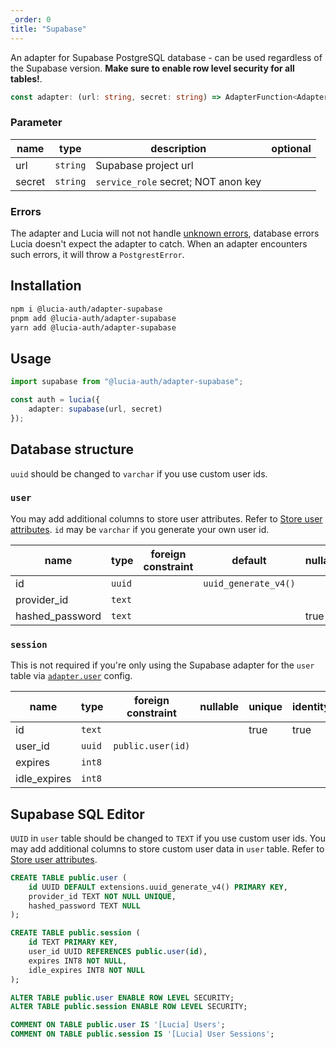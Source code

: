 ```yaml
---
_order: 0
title: "Supabase"
---
```


An adapter for Supabase PostgreSQL database - can be used regardless of the Supabase version. **Make sure to enable row level security for all tables!**.

```ts
const adapter: (url: string, secret: string) => AdapterFunction<Adapter>;
```

### Parameter

| name   | type     | description                         | optional |
| ------ | -------- | ----------------------------------- | -------- |
| url    | `string` | Supabase project url                |          |
| secret | `string` | `service_role` secret; NOT anon key |          |

### Errors

The adapter and Lucia will not not handle [unknown errors](/learn/basics/error-handling#known-errors), database errors Lucia doesn't expect the adapter to catch. When an adapter encounters such errors, it will throw a `PostgrestError`.

## Installation

```bash
npm i @lucia-auth/adapter-supabase
pnpm add @lucia-auth/adapter-supabase
yarn add @lucia-auth/adapter-supabase
```

## Usage

```ts
import supabase from "@lucia-auth/adapter-supabase";

const auth = lucia({
	adapter: supabase(url, secret)
});
```

## Database structure

`uuid` should be changed to `varchar` if you use custom user ids.

### `user`

You may add additional columns to store user attributes. Refer to [Store user attributes](/learn/basics/store-user-attributes). `id` may be `varchar` if you generate your own user id.

| name            | type   | foreign constraint | default              | nullable | unique | identity |
| --------------- | ------ | ------------------ | -------------------- | -------- | ------ | -------- |
| id              | `uuid` |                    | `uuid_generate_v4()` |          | true   | true     |
| provider_id     | `text` |                    |                      |          | true   |          |
| hashed_password | `text` |                    |                      | true     |        |          |

### `session`

This is not required if you're only using the Supabase adapter for the `user` table via [`adapter.user`](/reference/configure/lucia-configurations#adapter) config.

| name         | type   | foreign constraint | nullable | unique | identity |
| ------------ | ------ | ------------------ | -------- | ------ | -------- |
| id           | `text` |                    |          | true   | true     |
| user_id      | `uuid` | `public.user(id)`  |          |        |          |
| expires      | `int8` |                    |          |        |          |
| idle_expires | `int8` |                    |          |        |          |

## Supabase SQL Editor

`UUID` in `user` table should be changed to `TEXT` if you use custom user ids.
You may add additional columns to store custom user data in `user` table. Refer to [Store user attributes](/learn/basics/store-user-attributes).

```sql
CREATE TABLE public.user (
	id UUID DEFAULT extensions.uuid_generate_v4() PRIMARY KEY,
	provider_id TEXT NOT NULL UNIQUE,
	hashed_password TEXT NULL
);

CREATE TABLE public.session (
  	id TEXT PRIMARY KEY,
	user_id UUID REFERENCES public.user(id),
	expires INT8 NOT NULL,
	idle_expires INT8 NOT NULL
);

ALTER TABLE public.user ENABLE ROW LEVEL SECURITY;
ALTER TABLE public.session ENABLE ROW LEVEL SECURITY;

COMMENT ON TABLE public.user IS '[Lucia] Users';
COMMENT ON TABLE public.session IS '[Lucia] User Sessions';
```
